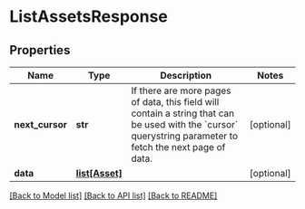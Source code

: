 # ListAssetsResponse

## Properties
Name | Type | Description | Notes
------------ | ------------- | ------------- | -------------
**next_cursor** | **str** | If there are more pages of data, this field will contain a string that can be used with the &#x60;cursor&#x60; querystring parameter to fetch the next page of data. | [optional]
**data** | [**list[Asset]**](Asset.md) |  | [optional]

[[Back to Model list]](../README.md#documentation-for-models) [[Back to API list]](../README.md#documentation-for-api-endpoints) [[Back to README]](../README.md)


